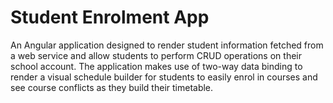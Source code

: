 # Student Enrolment App

An Angular application designed to render student information
fetched from a web service and allow students to perform CRUD
operations on their school account. The application makes use of
two-way data binding to render a visual schedule builder for
students to easily enrol in courses and see course conflicts as
they build their timetable.
